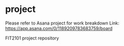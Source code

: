 # project

Please refer to Asana project for work breakdown
Link: https://app.asana.com/0/1189209783683759/board

FIT2101 project repository